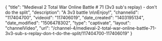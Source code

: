 {
    "title": "Medieval 2 Total War Online Battle # 71 (3v3 sub's replay) - don't do the split",
    "description": "A 3v3 battle \n\nEnjoy!",
    "channelid": "117404700",
    "videoid": "117406019",
    "date_created": "1403195134",
    "date_modified": "1506478302",
    "type": "captivate",
    "layout": "channelVideo",
    "url": "\/channel-4\/medieval-2-total-war-online-battle-71-3v3-sub-s-replay-don-t-do-the-split\/117404700-117406019"
}